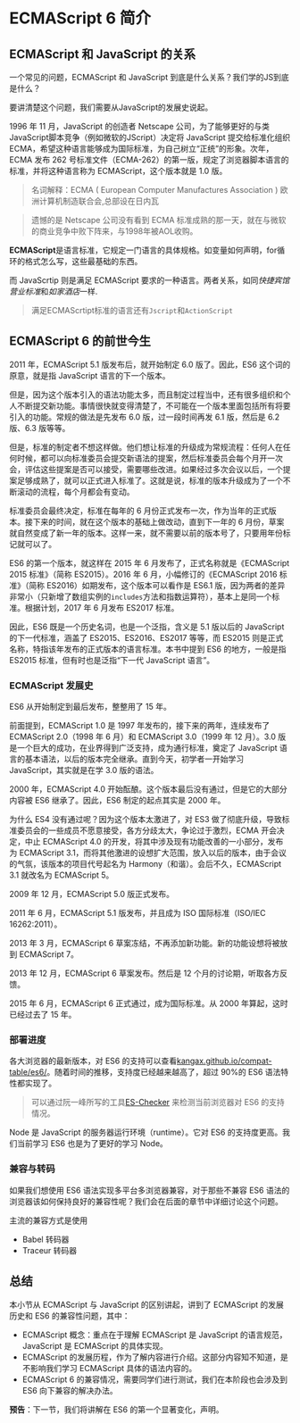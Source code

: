 # ECMAScript 6 简介

## ECMAScript 和 JavaScript 的关系

一个常见的问题，ECMAScript 和 JavaScript 到底是什么关系？我们学的JS到底是什么？

要讲清楚这个问题，我们需要从JavaScript的发展史说起。

1996 年 11 月，JavaScript 的创造者 Netscape 公司，为了能够更好的与类JavaScript脚本竞争（例如微软的JScript）决定将 JavaScript 提交给标准化组织 ECMA，希望这种语言能够成为国际标准，为自己树立“正统”的形象。次年，ECMA 发布 262 号标准文件（ECMA-262）的第一版，规定了浏览器脚本语言的标准，并将这种语言称为 ECMAScript，这个版本就是 1.0 版。

> 名词解释：ECMA ( European Computer Manufactures Association ) 欧洲计算机制造联合会,总部设在日内瓦

> 遗憾的是 Netscape 公司没有看到 ECMA 标准成熟的那一天，就在与微软的商业竞争中败下阵来，与1998年被AOL收购。

**ECMAScript**是语言标准，它规定一门语言的具体规格。如变量如何声明，for循环的格式怎么写，这些最基础的东西。

而 JavaScrtip 则是满足 ECMAScript 要求的一种语言。两者关系，如同*快捷宾馆营业标准*和*如家酒店*一样.

> 满足ECMAScrtipt标准的语言还有`Jscript`和`ActionScript`

## ECMAScript 6 的前世今生

2011 年，ECMAScript 5.1 版发布后，就开始制定 6.0 版了。因此，ES6 这个词的原意，就是指 JavaScript 语言的下一个版本。

但是，因为这个版本引入的语法功能太多，而且制定过程当中，还有很多组织和个人不断提交新功能。事情很快就变得清楚了，不可能在一个版本里面包括所有将要引入的功能。常规的做法是先发布 6.0 版，过一段时间再发 6.1 版，然后是 6.2 版、6.3 版等等。

但是，标准的制定者不想这样做。他们想让标准的升级成为常规流程：任何人在任何时候，都可以向标准委员会提交新语法的提案，然后标准委员会每个月开一次会，评估这些提案是否可以接受，需要哪些改进。如果经过多次会议以后，一个提案足够成熟了，就可以正式进入标准了。这就是说，标准的版本升级成为了一个不断滚动的流程，每个月都会有变动。

标准委员会最终决定，标准在每年的 6 月份正式发布一次，作为当年的正式版本。接下来的时间，就在这个版本的基础上做改动，直到下一年的 6 月份，草案就自然变成了新一年的版本。这样一来，就不需要以前的版本号了，只要用年份标记就可以了。

ES6 的第一个版本，就这样在 2015 年 6 月发布了，正式名称就是《ECMAScript 2015 标准》（简称 ES2015）。2016 年 6 月，小幅修订的《ECMAScript 2016 标准》（简称 ES2016）如期发布，这个版本可以看作是 ES6.1 版，因为两者的差异非常小（只新增了数组实例的`includes`方法和指数运算符），基本上是同一个标准。根据计划，2017 年 6 月发布 ES2017 标准。

因此，ES6 既是一个历史名词，也是一个泛指，含义是 5.1 版以后的 JavaScript 的下一代标准，涵盖了 ES2015、ES2016、ES2017 等等，而 ES2015 则是正式名称，特指该年发布的正式版本的语言标准。本书中提到 ES6 的地方，一般是指 ES2015 标准，但有时也是泛指“下一代 JavaScript 语言”。

### ECMAScript 发展史

ES6 从开始制定到最后发布，整整用了 15 年。

前面提到，ECMAScript 1.0 是 1997 年发布的，接下来的两年，连续发布了 ECMAScript 2.0（1998 年 6 月）和 ECMAScript 3.0（1999 年 12 月）。3.0 版是一个巨大的成功，在业界得到广泛支持，成为通行标准，奠定了 JavaScript 语言的基本语法，以后的版本完全继承。直到今天，初学者一开始学习 JavaScript，其实就是在学 3.0 版的语法。

2000 年，ECMAScript 4.0 开始酝酿。这个版本最后没有通过，但是它的大部分内容被 ES6 继承了。因此，ES6 制定的起点其实是 2000 年。

为什么 ES4 没有通过呢？因为这个版本太激进了，对 ES3 做了彻底升级，导致标准委员会的一些成员不愿意接受，各方分歧太大，争论过于激烈，ECMA 开会决定，中止 ECMAScript 4.0 的开发，将其中涉及现有功能改善的一小部分，发布为 ECMAScript 3.1，而将其他激进的设想扩大范围，放入以后的版本，由于会议的气氛，该版本的项目代号起名为 Harmony（和谐）。会后不久，ECMAScript 3.1 就改名为 ECMAScript 5。

2009 年 12 月，ECMAScript 5.0 版正式发布。

2011 年 6 月，ECMAScript 5.1 版发布，并且成为 ISO 国际标准（ISO/IEC 16262:2011）。

2013 年 3 月，ECMAScript 6 草案冻结，不再添加新功能。新的功能设想将被放到 ECMAScript 7。

2013 年 12 月，ECMAScript 6 草案发布。然后是 12 个月的讨论期，听取各方反馈。

2015 年 6 月，ECMAScript 6 正式通过，成为国际标准。从 2000 年算起，这时已经过去了 15 年。

### 部署进度

各大浏览器的最新版本，对 ES6 的支持可以查看[kangax.github.io/compat-table/es6/](https://kangax.github.io/compat-table/es6/)。随着时间的推移，支持度已经越来越高了，超过 90%的 ES6 语法特性都实现了。

> 可以通过阮一峰所写的工具[ES-Checker](https://github.com/ruanyf/es-checker) 来检测当前浏览器对 ES6 的支持情况。

Node 是 JavaScript 的服务器运行环境（runtime）。它对 ES6 的支持度更高。我们当前学习 ES6 也是为了更好的学习 Node。

### 兼容与转码

如果我们想使用 ES6 语法实现多平台多浏览器兼容，对于那些不兼容 ES6 语法的浏览器该如何保持良好的兼容性呢？我们会在后面的章节中详细讨论这个问题。

主流的兼容方式是使用

- Babel 转码器
- Traceur 转码器

## 总结

本小节从 ECMAScript 与 JavaScript 的区别讲起，讲到了 ECMAScript 的发展历史和 ES6 的兼容性问题，其中：

- ECMAScript 概念：重点在于理解 ECMAScript 是 JavaScript 的语言规范，JavaScript 是 ECMAScript 的具体实现。
- ECMAScript 的发展历程，作为了解内容进行介绍。这部分内容知不知道，是不影响我们学习 ECMAScript 具体的语法内容的。
- ECMAScript 6 的兼容情况，需要同学们进行测试，我们在本阶段也会涉及到 ES6 向下兼容的解决办法。

**预告**：下一节，我们将讲解在 ES6 的第一个显著变化，声明。
